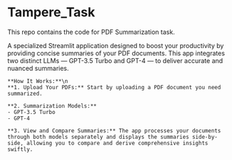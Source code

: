# Tampere_Task
This repo contains the code for PDF Summarization task.

A specialized Streamlit application designed to boost your productivity by providing concise summaries of your PDF 
    documents. This app integrates two distinct LLMs — GPT-3.5 Turbo and GPT-4 — to deliver accurate and nuanced summaries.

    **How It Works:**\n
    **1. Upload Your PDFs:** Start by uploading a PDF document you need summarized. 
    
    **2. Summarization Models:**
    - GPT-3.5 Turbo
    - GPT-4

    **3. View and Compare Summaries:** The app processes your documents through both models separately and displays the summaries side-by-side, allowing you to compare and derive comprehensive insights swiftly.
